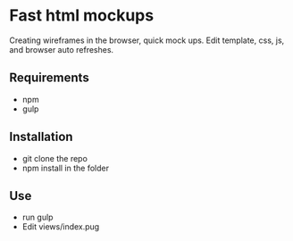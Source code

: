 # Fast html mockups

Creating wireframes in the browser, quick mock ups. Edit template, css, js, and browser auto refreshes.

## Requirements

- npm
- gulp

## Installation

- git clone the repo
- npm install in the folder

## Use

- run gulp
- Edit views/index.pug

